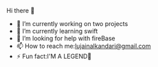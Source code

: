  Hi there 👋



- 🔭 I’m currently working on two projects 
- 🌱 I’m currently learning swift
- 🤔 I’m looking for help with fireBase
- 📫 How to reach me:lujainalkandari@gmail.com 
- ⚡ Fun fact:I'M A LEGEND👑

